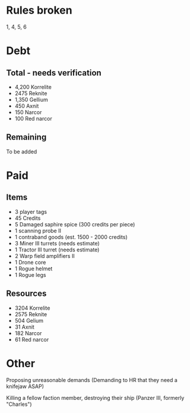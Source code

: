 # Rules broken
1, 4, 5, 6
# Debt
## Total - needs verification
- 4,200 Korrelite    
- 2475 Reknite
- 1,350 Gellium
- 450 Axnit
- 150 Narcor
- 100 Red narcor
## Remaining
To be added

# Paid


## Items
- 3 player tags
- 45 Credits
- 5 Damaged saphire spice (300 credits per piece)
- 1 scanning probe II
- 1 contraband goods (est. 1500 - 2000 credits)
- 3 Miner III turrets (needs estimate)
- 1 Tractor III turret (needs estimate)
- 2 Warp field amplifiers II
- 1 Drone core
- 1 Rogue helmet
- 1 Rogue legs
## Resources
- 3204 Korrelite
- 2575 Reknite
- 504 Gelium
- 31 Axnit
- 182 Narcor
- 61 Red narcor

# Other
Proposing unreasonable demands (Demanding to HR that they need a knifejaw ASAP)

Killing a fellow faction member, destroying their ship (Panzer III, formerly "Charles")
